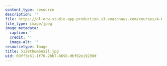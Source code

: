 ```yaml
---
content_type: resource
description: ''
file: https://ol-ocw-studio-app-production.s3.amazonaws.com/courses/4-614-religious-architecture-and-islamic-cultures-fall-2002/60ff3e611f702bb78698dbf02e19290d_5138thumbnail.jpg
file_type: image/jpeg
image_metadata:
  caption: ''
  credit: ''
  image-alt: ''
resourcetype: Image
title: 5138thumbnail.jpg
uid: 60ff3e61-1f70-2bb7-8698-dbf02e19290d
---
```

